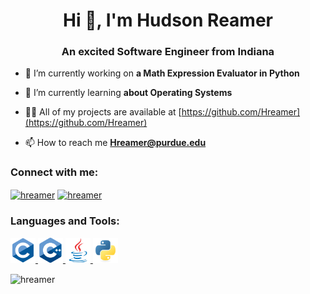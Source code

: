 <h1 align="center">Hi 👋, I'm Hudson Reamer</h1>
<h3 align="center">An excited Software Engineer from Indiana</h3>

- 🔭 I’m currently working on **a Math Expression Evaluator in Python**

- 🌱 I’m currently learning **about Operating Systems**

- 👨‍💻 All of my projects are available at [https://github.com/Hreamer](https://github.com/Hreamer)

- 📫 How to reach me **Hreamer@purdue.edu**

<h3 align="left">Connect with me:</h3>
<p align="left">
<a href="https://linkedin.com/in/hreamer" target="blank"><img align="center" src="https://raw.githubusercontent.com/rahuldkjain/github-profile-readme-generator/master/src/images/icons/Social/linked-in-alt.svg" alt="hreamer" height="30" width="40" /></a>
<a href="https://www.leetcode.com/hreamer" target="blank"><img align="center" src="https://raw.githubusercontent.com/rahuldkjain/github-profile-readme-generator/master/src/images/icons/Social/leet-code.svg" alt="hreamer" height="30" width="40" /></a>
</p>

<h3 align="left">Languages and Tools:</h3>
<p align="left"> <a href="https://www.cprogramming.com/" target="_blank" rel="noreferrer"> <img src="https://raw.githubusercontent.com/devicons/devicon/master/icons/c/c-original.svg" alt="c" width="40" height="40"/> </a> <a href="https://www.w3schools.com/cpp/" target="_blank" rel="noreferrer"> <img src="https://raw.githubusercontent.com/devicons/devicon/master/icons/cplusplus/cplusplus-original.svg" alt="cplusplus" width="40" height="40"/> </a> <a href="https://www.java.com" target="_blank" rel="noreferrer"> <img src="https://raw.githubusercontent.com/devicons/devicon/master/icons/java/java-original.svg" alt="java" width="40" height="40"/> </a> <a href="https://www.python.org" target="_blank" rel="noreferrer"> <img src="https://raw.githubusercontent.com/devicons/devicon/master/icons/python/python-original.svg" alt="python" width="40" height="40"/> </a> </p>

<p><img align="center" src="https://github-readme-stats.vercel.app/api/top-langs?username=hreamer&show_icons=true&locale=en&layout=compact" alt="hreamer" /></p>

